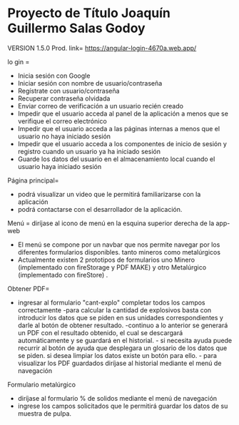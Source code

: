 # Proyecto de Título Joaquín Guillermo Salas Godoy

VERSION 1.5.0 Prod.
link= https://angular-login-4670a.web.app/

lo gin =

- Inicia sesión con Google
- Iniciar sesión con nombre de usuario/contraseña
- Regístrate con usuario/contraseña
- Recuperar contraseña olvidada
- Enviar correo de verificación a un usuario recién creado
- Impedir que el usuario acceda al panel de la aplicación a menos que se verifique el correo electrónico
- Impedir que el usuario acceda a las páginas internas a menos que el usuario no haya iniciado sesión
- Impedir que el usuario acceda a los componentes de inicio de sesión y registro cuando un usuario ya ha iniciado sesión
- Guarde los datos del usuario en el almacenamiento local cuando el usuario haya iniciado sesión

Página principal=
- podrá visualizar un video que le permitirá familiarizarse con la aplicación
- podrá contactarse con el desarrollador de la aplicación.

Menú = diríjase al icono de menú en la esquina superior derecha de la app-web

- El menú se compone por un navbar que nos permite navegar por los diferentes formularios disponibles. tanto mineros como metalúrgicos
- Actualmente existen 2 prototipos de formularios uno Minero (implementado con fireStorage y PDF MAKE) y otro Metalúrgico (implementado con fireStore) .
      

Obtener PDF=

- ingresar al formulario "cant-explo" completar todos los campos correctamente
-para calcular la cantidad de explosivos basta con introducir los datos que se piden en sus unidades correspondientes y darle al botón de obtener resultado.
        -continuo a lo anterior se generará un PDF con el resultado obtenido, el cual se descargará automáticamente y se guardará en el historial.
        - si necesita ayuda puede recurrir al botón de ayuda que desplegara un glosario de los datos que se piden.
        si desea limpiar los datos existe un botón para ello.
        - para visualizar los PDF guardados diríjase al historial mediante el menú de navegación

Formulario metalúrgico
- diríjase al formulario % de solidos mediante el menú de navegación
- ingrese los campos solicitados que le permitirá guardar los datos de su muestra de pulpa.
